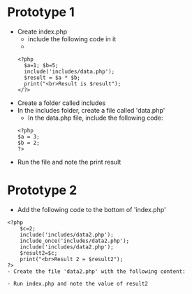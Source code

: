 # Prototype 1
- Create index.php
  - include the following code in it
  - 
  ``` 
  <?php
    $a=1; $b=5;
    include('includes/data.php');
    $result = $a * $b;
    print("<br>Result is $result");
  </?>
  ```
- Create a folder called includes
- In the includes folder, create a file called 'data.php'
  - In the data.php file, include the following code:
  ```
  <?php 
  $a = 3;
  $b = 2; 
  ?>
  ```
- Run the file and note the print result

# Prototype 2
- Add the following code to the bottom of 'index.php'
```
<?php
    $c=2;
    include('includes/data2.php');
    include_once('includes/data2.php');
    include('includes/data2.php');
    $result2=$c;
    print("<br>Result 2 = $result2");
?>
- Create the file 'data2.php' with the following content:
```
<?php 
$c = $c * 2; 
?>
```
- Run index.php and note the value of result2
    
